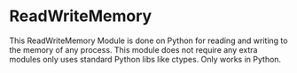 # ReadWriteMemory

This ReadWriteMemory Module is done on Python for reading and writing to the memory of any process. This module does not require any extra modules only uses standard Python libs like ctypes. Only works in Python.
